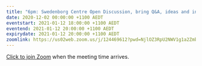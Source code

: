 ```yaml
---
title: "6pm: Swedenborg Centre Open Discussion, bring Q&A, ideas and insights from our life"
date: 2020-12-02 00:00:00 +1100 AEDT
eventstart: 2021-01-12 18:00:00 +1100 AEDT
eventend: 2021-01-12 20:00:00 +1100 AEDT
expirydate: 2021-01-12 20:00:00 +1100 AEDT
zoomlink: https://us02web.zoom.us/j/124469612?pwd=NjlOZ3RpU2NWV1g1a2Zmb29ZL3ZsQT09
---
```


[Click to join Zoom](https://us02web.zoom.us/j/124469612?pwd=NjlOZ3RpU2NWV1g1a2Zmb29ZL3ZsQT09) when the meeting time arrives.
